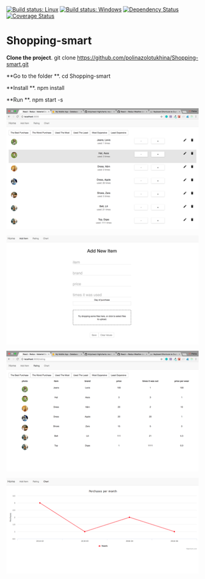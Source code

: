 [![Build status: Linux](https://img.shields.io/travis/coryhouse/react-slingshot.svg?style=flat-square)](https://travis-ci.org/coryhouse/react-slingshot)
[![Build status: Windows](https://img.shields.io/appveyor/ci/coryhouse/react-slingshot/master.svg?style=flat-square)](https://ci.appveyor.com/project/coryhouse/react-slingshot/branch/master)
[![Dependency Status](https://david-dm.org/coryhouse/react-slingshot.svg?style=flat-square)](https://david-dm.org/coryhouse/react-slingshot)
[![Coverage Status](https://img.shields.io/coveralls/coryhouse/react-slingshot/master.svg?style=flat-square)](https://coveralls.io/github/coryhouse/react-slingshot?branch=master)

# Shopping-smart


**Clone the project**. git clone https://github.com/polinazolotukhina/Shopping-smart.git

**Go to the folder **. cd Shopping-smart

**Install **. npm install

**Run **. npm start -s



![Alt text](https://github.com/polinazolotukhina/Shopping-smart/blob/master/Screen%20Shot%202018-03-12%20at%205.01.02%20PM.png)



![Alt text](https://github.com/polinazolotukhina/Shopping-smart/blob/master/Screen%20Shot%202018-03-12%20at%205.01.44%20PM.png)



![Alt text](https://github.com/polinazolotukhina/Shopping-smart/blob/master/Screen%20Shot%202018-03-12%20at%205.02.15%20PM.png
)

![Alt text](https://github.com/polinazolotukhina/Shopping-smart/blob/master/Screen%20Shot%202018-03-12%20at%205.02.22%20PM.png)



